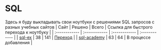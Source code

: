 # SQL
Здесь я буду выкладывать свои ноутбуки с решениями SQL запросов с разных учебных сайтов
| Сайт | Решено | Всего | Ссылка для быстрого перехода к ноутбуку |
| :------------ | :------------ | :------------ | :------------ |
| [sql-ex](https://www.sql-ex.ru/) | 38 | 141 | [Переход](https://github.com/kotl68/SQL/blob/main/SQL-EX.ipynb) |
| [sql-academy](https://sql-academy.org/ru) | 63 | 64 | В процессе добавления |
